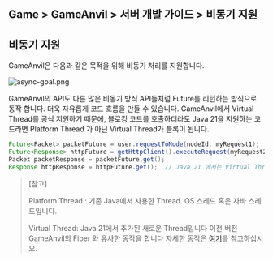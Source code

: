 ## Game > GameAnvil > 서버 개발 가이드 > 비동기 지원

## 비동기 지원

GameAnvil은 다음과 같은 목적을 위해 비동기 처리를 지원합니다.

![async-goal.png](https://static.toastoven.net/prod_gameanvil/images/async-goal.png)

GameAnvil의 API도 다른 많은 비동기 방식 API들처럼 Future를 리턴하는 방식으로 동작 합니다. 더욱 자유롭게 코드 흐름을 만들 수 있습니다. GameAnvil에서 Virtual Thread를 공식 지원하기 때문에, 블로킹 코드를 호출하더라도 Java 21을 지원하는 코드라면 Platform Thread 가 아닌 Virtual Thread가 블록이 됩니다. 

```java
Future<Packet> packetFuture = user.requestToNode(nodeId, myRequest1);
Future<Response> httpFuture = getHttpClient().executeRequest(myRequest2);
Packet packetResponse = packetFuture.get();  
Response httpResponse = httpFuture.get();  // Java 21 에서는 Virtual Thread 만 블락
```

> [참고]
> 
> Platform Thread : 기존 Java에서 사용한 Thread. OS 스레드 혹은 자바 스레드입니다.
> 
> Virtual Thread: Java 21에서 추가된 새로운 Thread입니다 이전 버전 GameAnvil의 Fiber 와 유사한 동작을 합니다 자세한 동작은 [여기](https://openjdk.org/jeps/444)를 참고하십시오.

